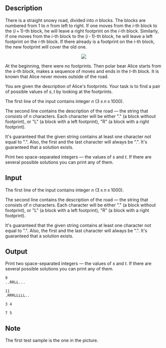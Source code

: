 ## Description

<div><p>There is a straight snowy road, divided into <span class="tex-span"><i>n</i></span> blocks. The blocks are numbered from 1 to <span class="tex-span"><i>n</i></span> from left to right. If one moves from the <span class="tex-span"><i>i</i></span>-th block to the <span class="tex-span">(<i>i</i> + 1)</span>-th block, he will leave a right footprint on the <span class="tex-span"><i>i</i></span>-th block. Similarly, if one moves from the <span class="tex-span"><i>i</i></span>-th block to the <span class="tex-span">(<i>i</i> - 1)</span>-th block, he will leave a left footprint on the <span class="tex-span"><i>i</i></span>-th block. If there already is a footprint on the <span class="tex-span"><i>i</i></span>-th block, the new footprint will cover the old one.</p><center> <img class="tex-graphics" src="file://WJwqLUvW.png" style="max-width: 100.0%;max-height: 100.0%;"> </center><p>At the beginning, there were no footprints. Then polar bear Alice starts from the <span class="tex-span"><i>s</i></span>-th block, makes a sequence of moves and ends in the <span class="tex-span"><i>t</i></span>-th block. It is known that Alice never moves outside of the road. </p><p>You are given the description of Alice's footprints. Your task is to find a pair of possible values of <span class="tex-span"><i>s</i>, <i>t</i></span> by looking at the footprints.</p></div><div class="input-specification"><p>The first line of the input contains integer <span class="tex-span"><i>n</i></span> <span class="tex-span">(3 ≤ <i>n</i> ≤ 1000)</span>.</p><p>The second line contains the description of the road — the string that consists of <span class="tex-span"><i>n</i></span> characters. Each character will be either "<span class="tex-font-style-tt">.</span>" (a block without footprint), or "<span class="tex-font-style-tt">L</span>" (a block with a left footprint), "<span class="tex-font-style-tt">R</span>" (a block with a right footprint).</p><p>It's guaranteed that the given string contains at least one character not equal to "<span class="tex-font-style-tt">.</span>". Also, the first and the last character will always be "<span class="tex-font-style-tt">.</span>". It's guaranteed that a solution exists.</p></div><div class="output-specification"><p>Print two space-separated integers — the values of <span class="tex-span"><i>s</i></span> and <span class="tex-span"><i>t</i></span>. If there are several possible solutions you can print any of them.</p></div>

## Input

<p>The first line of the input contains integer <span class="tex-span"><i>n</i></span> <span class="tex-span">(3 ≤ <i>n</i> ≤ 1000)</span>.</p><p>The second line contains the description of the road — the string that consists of <span class="tex-span"><i>n</i></span> characters. Each character will be either "<span class="tex-font-style-tt">.</span>" (a block without footprint), or "<span class="tex-font-style-tt">L</span>" (a block with a left footprint), "<span class="tex-font-style-tt">R</span>" (a block with a right footprint).</p><p>It's guaranteed that the given string contains at least one character not equal to "<span class="tex-font-style-tt">.</span>". Also, the first and the last character will always be "<span class="tex-font-style-tt">.</span>". It's guaranteed that a solution exists.</p>

## Output

<p>Print two space-separated integers — the values of <span class="tex-span"><i>s</i></span> and <span class="tex-span"><i>t</i></span>. If there are several possible solutions you can print any of them.</p>





```input1
9
..RRLL...

```




```input2
11
.RRRLLLLL..

```




```output1
3 4

```




```output2
7 5

```



## Note

<p>The first test sample is the one in the picture.</p>
